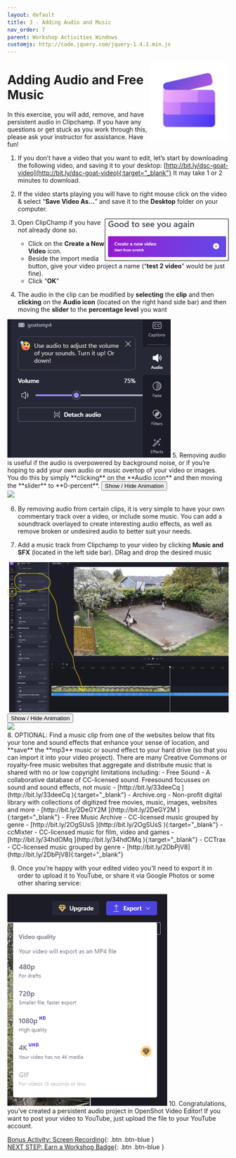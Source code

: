 ```yaml
---
layout: default
title: 3 - Adding Audio and Music
nav_order: 7
parent: Workshop Activities Windows
customjs: http://code.jquery.com/jquery-1.4.2.min.js
---
```


<img src="images/ms-videoeditor/cc-basics/logo.png" style="float:right;width:180px;" alt="ClipChamp logo">

# Adding Audio and Free Music
In this exercise, you will add, remove, and have persistent audio in Clipchamp. If you have any questions or get stuck as you work through this, please ask your instructor for assistance.  Have fun!

1.  If you don’t have a video that you want to edit, let’s start by downloading the following video, and saving it to your desktop: [http://bit.ly/dsc-goat-video](http://bit.ly/dsc-goat-video){:target="_blank"} It may take 1 or 2 minutes to download.
2.  If the video starts playing you will have to right mouse click on the video & select “**Save Video As...**” and save it to the **Desktop** folder on your computer.

    <img src="images/ms-videoeditor/cc-basics/create-a-new-video.png" style="float:right;width:280px;border:1px solid black;" alt="Create a New Video button">

3.  Open ClipChamp if you have not already done so.
    -   Click on the **Create a New Video** icon.
    -   Beside the import media button, give your video project a name (“**test 2 video**” would be just fine).
    -   Click “**OK**”
      
4.  The audio in the clip can be modified by **selecting** the **clip** and then **clicking** on the **Audio icon** (located on the right hand side bar) and then moving the **slider** to the **percentage level** you want 
<img src="images/audio1.png">      
5.  Removing audio is useful if the audio is overpowered by background noise, or if you’re hoping to add your own audio or music overtop of your video or images. You do this by simply **clicking** on the **Audio icon** and then moving the **slider** to **0-percent**.
      <button onclick="toggle('gif1')">Show / Hide Animation </button>
<div id="gif1">
      <img src="images/cc-audio4.gif">
      </div>

6.  By removing audio from certain clips, it is very simple to have your own commentary track over a video, or include some music. You can add a soundtrack overlayed to create interesting audio effects, as well as remove broken or undesired audio to better suit your needs. 

7.  Add a music track from Clipchamp to your video by clicking **Music and SFX** (located in the left side bar). DRag and drop the desired music
<img src="images/music-add.png">
      <button onclick="toggle('gif2')">Show / Hide Animation </button>
<div id="gif2">
      <img src="images/cc-audio7.gif">
      </div>
8.  OPTIONAL: Find a music clip from one of the websites below that fits your tone and sound effects that enhance your sense of location, and **save** the **mp3** music or sound effect to your hard drive (so that you can import it into your video project). There are many Creative Commons or royalty-free music websites that aggregate and distribute music that is shared with no or low copyright limitations including:
    -   Free Sound - A collaborative database of CC-licensed sound. Freesound focusses on sound and sound effects, not music - [http://bit.ly/33deeCq ](http://bit.ly/33deeCq ){:target="_blank"}
    -   Archive.org - Non-profit digital library with collections of digitized free movies, music, images, websites and more - [http://bit.ly/2DeGY2M  ](http://bit.ly/2DeGY2M  ){:target="_blank"}
    -   Free Music Archive - CC-licensed music grouped by genre - [http://bit.ly/2OgSUsS ](http://bit.ly/2OgSUsS ){:target="_blank"}
    -   ccMixter - CC-licensed music for film, video and games - [http://bit.ly/34hdOMq ](http://bit.ly/34hdOMq ){:target="_blank"}
    -   CCTrax - CC-licensed music grouped by genre - [http://bit.ly/2DbPjV8](http://bit.ly/2DbPjV8){:target="_blank"}

9.  Once you’re happy with your edited video you’ll need to export it in order to upload it to YouTube, or share it via Google Photos or some other sharing service:
<img src="images/export.png">
10.  Congratulations, you’ve created a persistent audio project in OpenShot Video Editor! If you want to post your video to YouTube, just upload the file to your YouTube account.


<script>  

    function toggle(input) {
        var x = document.getElementById(input);
        if (x.style.display === "none") {
            x.style.display = "block";
        } else {
            x.style.display = "none";
        }
    }
</script>

[Bonus Activity: Screen Recording](screen-recording.html){: .btn .btn-blue }<br>
[NEXT STEP: Earn a Workshop Badge](informal-credentials.html){: .btn .btn-blue }
